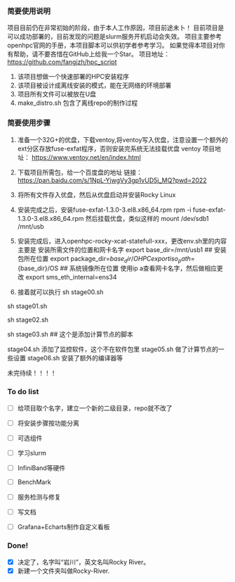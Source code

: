 ### 简要使用说明
项目目前仍在非常初始的阶段，由于本人工作原因，项目前途未卜！
目前项目是可以成功部署的，目前发现的问题是slurm服务开机启动会失效。
项目主要参考openhpc官网的手册，本项目脚本可以供初学者参考学习。
如果觉得本项目对你有帮助，请不要吝惜在GitHub上给我一个Star。
项目地址：
https://github.com/fangjzh/hpc_script

1. 该项目想做一个快速部署的HPC安装程序
2. 该项目被设计成离线安装的模式，能在无网络的环境部署
3. 项目所有文件可以被放在U盘
4. make_distro.sh 包含了离线repo的制作过程


### 简要使用步骤
1. 准备一个32G+的优盘，下载ventoy,将ventoy写入优盘，注意设置一个额外的ext分区存放fuse-exfat程序，否则安装完系统无法挂载优盘
ventoy 项目地址：
https://www.ventoy.net/en/index.html
2. 下载项目所需包，给一个百度盘的地址
链接：https://pan.baidu.com/s/1NpL-YjwgVy3gp1vUD5j_MQ?pwd=2022 

3. 将所有文件存入优盘，然后从优盘启动并安装Rocky Linux

4. 安装完成之后，安装fuse-exfat-1.3.0-3.el8.x86_64.rpm
rpm -i fuse-exfat-1.3.0-3.el8.x86_64.rpm
然后挂载优盘，类似这样的
mount /dev/sdb1 /mnt/usb

4. 安装完成后，进入openhpc-rocky-xcat-statefull-xxx，更改env.sh里的内容
主要是 安装所需文件的位置和网卡名字
export base_dir=/mnt/usb1    ## 安装包所在位置
export package_dir=${base_dir}/OHPC
export iso_path=${base_dir}/OS   ## 系统镜像所在位置
使用ip a查看网卡名字，然后做相应更改
export sms_eth_internal=ens34

5. 接着就可以执行 
sh stage00.sh

sh stage01.sh

sh stage02.sh

sh stage03.sh  ## 这个是添加计算节点的脚本

stage04.sh 添加了监控软件，这个不在软件包里
stage05.sh 做了计算节点的一些设置
stage06.sh 安装了额外的编译器等

  未完待续！！！！

### To do list
- [ ] 给项目取个名字，建立一个新的二级目录，repo就不改了
- [ ] 将安装步骤按功能分离
- [ ] 可选组件
- [ ] 学习slurm
- [ ] InfiniBand等硬件
- [ ] BenchMark
- [ ] 服务检测与修复
- [ ] 写文档
- [ ] Grafana+Echarts制作自定义看板


### Done!
- [x] 决定了，名字叫“岩川”，英文名叫Rocky River。
- [x] 新建一个文件夹叫做Rocky-River.